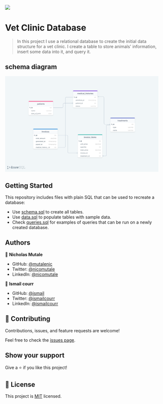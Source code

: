 ![](https://img.shields.io/badge/Microverse-blueviolet)

# Vet Clinic Database

> In this project I use a relational database to create the initial data structure for a vet clinic. I create a table to store animals' information, insert some data into it, and query it.

## schema diagram

![](./clinic_diagram.png)

## Getting Started

This repository includes files with plain SQL that can be used to recreate a database:

- Use [schema.sql](./schema.sql) to create all tables.
- Use [data.sql](./data.sql) to populate tables with sample data.
- Check [queries.sql](./queries.sql) for examples of queries that can be run on a newly created database.

## Authors

👤 **Nicholas Mutale**

- GitHub: [@mutalenic](https://github.com/Mutalenic)
- Twitter: [@nicomutale](https://twitter.com/nicomutale)
- LinkedIn: [@nicomutale](https://www.linkedin.com/in/nicomutale/)

👤 **Ismail courr**

- GitHub: [@ismail](https://github.com/ismailco)
- Twitter: [@ismailcourr](https://twitter.com/ismailcourr)
- LinkedIn: [@ismailcourr](https://www.linkedin.com/in/ismailcourr/)

## 🤝 Contributing

Contributions, issues, and feature requests are welcome!

Feel free to check the [issues page](https://github.com/Mutalenic/vet_clinic_db/issues).

## Show your support

Give a ⭐️ if you like this project!

## 📝 License

This project is [MIT](./MIT.md) licensed.
